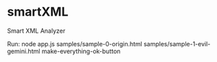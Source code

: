 # smartXML
Smart XML Analyzer

Run:
node app.js samples/sample-0-origin.html samples/sample-1-evil-gemini.html make-everything-ok-button
